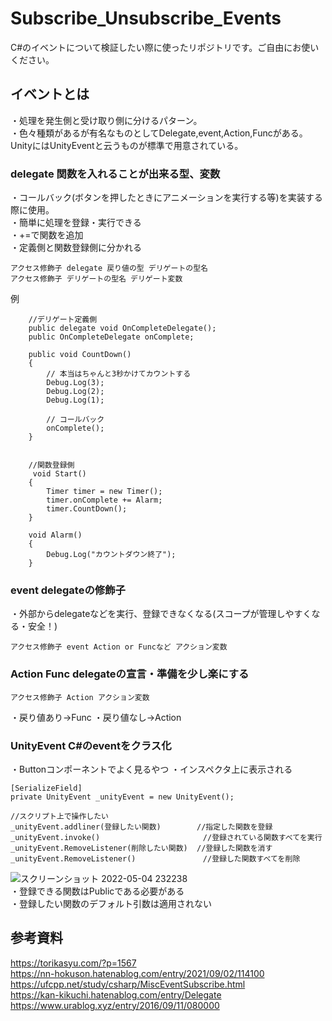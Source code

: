 # Subscribe_Unsubscribe_Events
C#のイベントについて検証したい際に使ったリポジトリです。ご自由にお使いください。

## イベントとは
・処理を発生側と受け取り側に分けるパターン。  
・色々種類があるが有名なものとしてDelegate,event,Action,Funcがある。UnityにはUnityEventと云うものが標準で用意されている。 


### delegate 関数を入れることが出来る型、変数
・コールバック(ボタンを押したときにアニメーションを実行する等)を実装する際に使用。  
・簡単に処理を登録・実行できる  
・+=で関数を追加  
・定義側と関数登録側に分かれる
```
アクセス修飾子 delegate 戻り値の型 デリゲートの型名  
アクセス修飾子 デリゲートの型名 デリゲート変数  
```
例

```
    //デリゲート定義側
    public delegate void OnCompleteDelegate();
    public OnCompleteDelegate onComplete;
    
    public void CountDown()
    {
        // 本当はちゃんと3秒かけてカウントする
        Debug.Log(3);
        Debug.Log(2);
        Debug.Log(1);
        
        // コールバック
        onComplete();
    }
    
    
    //関数登録側
     void Start()
    {
        Timer timer = new Timer();
        timer.onComplete += Alarm;
        timer.CountDown();
    }

    void Alarm()
    {
        Debug.Log("カウントダウン終了");
    }
```


### event delegateの修飾子
・外部からdelegateなどを実行、登録できなくなる(スコープが管理しやすくなる・安全！)
```
アクセス修飾子 event Action or Funcなど アクション変数  
```


### Action Func  delegateの宣言・準備を少し楽にする
```
アクセス修飾子 Action アクション変数  
```
・戻り値あり→Func
・戻り値なし→Action


### UnityEvent C#のeventをクラス化
・Buttonコンポーネントでよく見るやつ
・インスペクタ上に表示される
```
[SerializeField]
private UnityEvent _unityEvent = new UnityEvent();

//スクリプト上で操作したい
_unityEvent.addliner(登録したい関数)        //指定した関数を登録
_unityEvent.invoke()                       //登録されている関数すべてを実行  
_unityEvent.RemoveListener(削除したい関数)  //登録した関数を消す  
_unityEvent.RemoveListener()               //登録した関数すべてを削除
```
![スクリーンショット 2022-05-04 232238](https://user-images.githubusercontent.com/96648305/166701982-c446b54d-1088-4116-8650-c558373adcd7.png)  
・登録できる関数はPublicである必要がある  
・登録したい関数のデフォルト引数は適用されない  

## 参考資料
https://torikasyu.com/?p=1567  
https://nn-hokuson.hatenablog.com/entry/2021/09/02/114100  
https://ufcpp.net/study/csharp/MiscEventSubscribe.html  
https://kan-kikuchi.hatenablog.com/entry/Delegate  
https://www.urablog.xyz/entry/2016/09/11/080000
